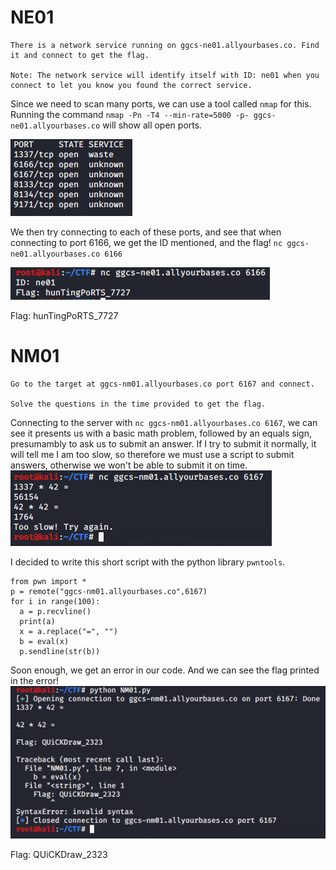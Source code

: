 # NE01 
```
There is a network service running on ggcs-ne01.allyourbases.co. Find it and connect to get the flag.

Note: The network service will identify itself with ID: ne01 when you connect to let you know you found the correct service.
```
Since we need to scan many ports, we can use a tool called `nmap` for this.
Running the command `nmap -Pn -T4 --min-rate=5000 -p- ggcs-ne01.allyourbases.co` will show all open ports.

![Open ports](/images/NE01.png)

We then try connecting to each of these ports, and see that when connecting to port 6166, we get the ID mentioned, and the flag!
`nc ggcs-ne01.allyourbases.co 6166`

![Correct port!](/images/NE01a.png)

Flag: hunTingPoRTS_7727

# NM01
```
Go to the target at ggcs-nm01.allyourbases.co port 6167 and connect.

Solve the questions in the time provided to get the flag.
```
Connecting to the server with `nc ggcs-nm01.allyourbases.co 6167`, we can see it presents us with a basic math problem, followed by an equals sign, presumambly to ask us to submit an answer. 
If I try to submit it normally, it will tell me I am too slow, so therefore we must use a script to submit answers, otherwise we won't be able to submit it on time.
![Too slow.](/images/NM01.png)

I decided to write this short script with the python library `pwntools`.
```
from pwn import *
p = remote("ggcs-nm01.allyourbases.co",6167)
for i in range(100):
  a = p.recvline()
  print(a)
  x = a.replace("=", "")
  b = eval(x)
  p.sendline(str(b))
```
Soon enough, we get an error in our code.
And we can see the flag printed in the error!
![Flag!](/images/NM01a.png)

Flag: QUiCKDraw_2323

